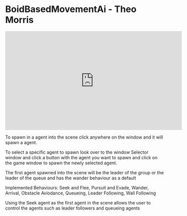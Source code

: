# BoidBasedMovementAi - Theo Morris

<iframe width="560" height="315"
  src="https://img.youtube.com/vi/VIDEO_ID/hqdefault.jpg)](https://www.youtube.com/watch?v=KONj1mj6cJg"
  frameborder="0" allowfullscreen>
</iframe>

To spawn in a agent into the scene click anywhere on the window and it will spawn a agent.

To select a specific agent to spawn look over to the window Selector window and click a button with the agent you want to spawn and click on the game window to spawn the newly selected agent.

The first agent spawned into the scene will be the leader of the group or the leader of the queue and has the wander behaviour as a default

Implemented Behaviours:
Seek and Flee,
Pursuit and Evade,
Wander,
Arrival,
Obstacle Aviodance,
Queueing,
Leader Following,
Wall Following

Using the Seek agent as the first agent in the scene allows the user to control the agents such as leader followers and queueing agents
